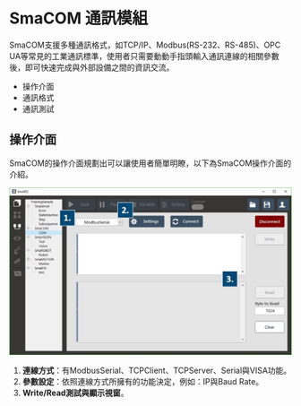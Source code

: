 # SmaCOM 通訊模組

SmaCOM支援多種通訊格式，如TCP/IP、Modbus\(RS-232、RS-485\)、OPC UA等常見的工業通訊標準，使用者只需要動動手指頭輸入通訊連線的相關參數後，即可快速完成與外部設備之間的資訊交流。

* 操作介面
* 通訊格式
* 通訊測試

## 操作介面

SmaCOM的操作介面規劃出可以讓使用者簡單明瞭，以下為SmaCOM操作介面的介紹。

![SmaCOM&#x64CD;&#x4F5C;&#x4ECB;&#x9762;](../../.gitbook/assets/smacom-jie-mian-jie-shao.jpg)

1. **連線方式**：有ModbusSerial、TCPClient、TCPServer、Serial與VISA功能。
2. **參數設定**：依照連線方式所擁有的功能決定，例如：IP與Baud Rate。
3. **Write/Read測試與顯示視窗**。


